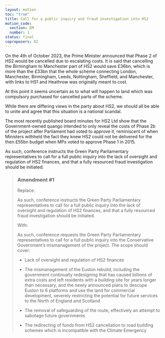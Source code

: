 ```yaml
---
layout: motion
toc: "true"
title: Call for a public inquiry and fraud investigation into HS2
motion_code:
  section: EM
  number: 1
status: final
coproposers: 82
---
```

On the 4th of October 2023, the Prime Minister announced that Phase 2 of HS2 would be cancelled due to escalating costs. It is said that cancelling the Birmingham to Manchester part of HS2 would save £36bn, which is more than the £33bn that the whole scheme connecting London, Manchester, Birmingham, Leeds, Nottingham, Sheffield, and Manchester, with links to HS1 and Heathrow was originally meant to cost.

At this point it seems uncertain as to what will happen to land which was compulsory purchased for cancelled parts of the scheme.

While there are differing views in the party about HS2, we should all be able to unite and agree that this situation is a national scandal.

The most recently published board minutes for HS2 Ltd show that the Government-owned quango intended to only reveal the costs of Phase 2b of the project after Parliament had voted to approve it, reminiscent of when Ministers withheld the fact they knew HS2 could not be delivered for the then £55bn budget when MPs voted to approve Phase 1 in 2015.

As such, conference instructs the Green Party Parliamentary representatives to call for a full public inquiry into the lack of oversight and regulation of HS2 finances, and that a fully resourced fraud investigation should be initiated.



>
> <div class="amendment amendment-tbd">
> <div class="d-flex justify-content-between align-items-start">
> <h3 id="amendment-1">Amendment #1</h3>
> </div>
>     
> <p>Replace:</p>
>
> <p>As such, conference instructs the Green Party Parliamentary representatives to call for a full public inquiry into the lack of oversight and regulation of HS2 finances, and that a fully resourced fraud investigation should be initiated.</p>
>
> <p>With:</p>
>
> <p>As such, conference requests the Green Party Parliamentary representatives to call for a full public inquiry into the Conservative Government’s mismanagement of the project. The scope should cover:</p>
>
> * <p>Lack of oversight and regulation of HS2 finances</p>
> * <p>The mismanagement of the Euston rebuild, including the government continually redesigning that has caused billions of extra costs and left residents with a building site for years longer than necessary, and the newly announced plans to descope Euston to 6 platforms and use the land for commercial development, severely restricting the potential for future services to the North of England and Scotland</p>
> * <p>The removal of safeguarding of the route, effectively an attempt to sabotage future governments</p>
> * <p>The redirecting of funds from HS2 cancellation to road building schemes which is incompatible with the Climate Emergency</p>
>   
> </div>          
>